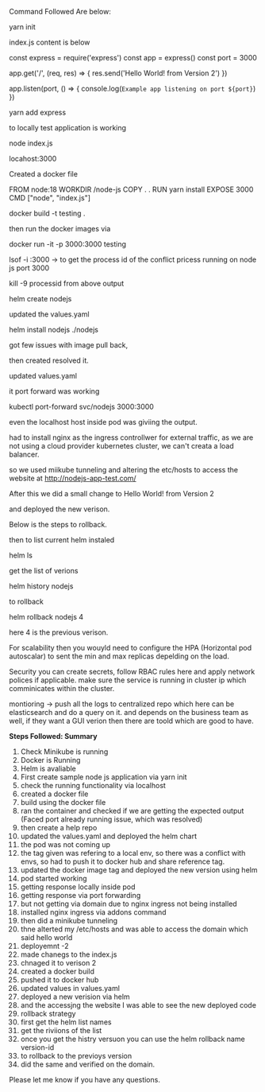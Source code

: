 Command Followed Are below:

yarn init 

index.js content is below

const express = require('express')
const app = express()
const port = 3000

app.get('/', (req, res) => {
  res.send('Hello World! from Version 2')
})

app.listen(port, () => {
  console.log(`Example app listening on port ${port}`)
})


yarn add express 

to locally test application is working 

 node index.js   

locahost:3000

Created a docker file 


FROM node:18
WORKDIR /node-js
COPY . .
RUN yarn install 
EXPOSE 3000
CMD ["node", "index.js"]


 docker build -t testing .

then run the docker images via 

 docker run -it -p 3000:3000 testing 


 lsof -i :3000 -> to get the process id of the conflict pricess running on node js port 3000

kill -9 processid from above output

helm create nodejs

updated the values.yaml

helm install nodejs ./nodejs 

got few issues with image pull back,

then created resolved it.

updated values.yaml


it port forward was working 

kubectl port-forward svc/nodejs 3000:3000

even the localhost host inside pod was giviing the output.


had to install nginx as the ingress controllwer for external traffic, as we are not using a cloud provider kubernetes cluster, we can't creata a load balancer.

so we used miikube tunneling and altering the etc/hosts to access the website at http://nodejs-app-test.com/

After this we did a small change to Hello World! from Version 2

and deployed the new verison.

Below is the steps to rollback.

then to list current helm instaled

helm ls 

get the list of verions

helm history nodejs

to rollback

helm rollback nodejs 4 

here 4 is the previous verison.

For scalability then you wouyld need to configure the HPA (Horizontal pod autoscalar) to sent the min and max replicas depelding on the load.


Security you can create secrets, follow RBAC rules here and apply network polices if applicable.
make sure the service is running in cluster ip which comminicates within the cluster.


montioring -> push all the logs to centralized repo which here can be elasticsearch and do a query on it. and depends on the business team as well, if they want a GUI verion then there are toold which are good to have.


****Steps Followed: Summary****

1. Check Minikube is running
2. Docker is Running
3. Helm is avaliable
4. First create sample node js application via yarn init
5. check the running functionality via localhost
6. created a docker file
7. build using the docker file
8. ran the container and checked if we are getting the expected output (Faced port already running issue, which was resolved)
9. then create a help repo
10. updated the values.yaml and deployed the helm chart
11. the pod was not coming up
12. the tag given was refering to a local env, so there was a conflict with envs, so had to push it to docker hub and share reference tag.
13. updated the docker image tag and deployed the new version using helm
14. pod started working
15. getting response locally inside pod
16. getting response via port forwarding
17. but not getting via domain due to nginx ingress not being installed
18. installed nginx ingress via addons command
19. then did a minikube tunneling
20. thne alterted my /etc/hosts and was able to access the domain which said hello world
21. deployemnt -2
22. made chanegs to the index.js
23. chnaged it to verison 2
24. created a docker build
25. pushed it to docker hub
26. updated values in values.yaml
27. deployed a new verision via helm
28. and the accessjng the website I was able to see the new deployed code
29. rollback strategy
30. first get the helm list names
31. get the riviions of the list
32. once you get the histry versuon you can use the helm rollback name version-id
33. to rollback to the previoys version
34. did the same and verified on the domain.


Please let me know if you have any questions.
